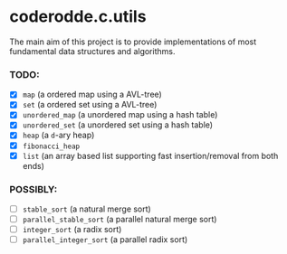 # coderodde.c.utils

The main aim of this project is to provide implementations of most fundamental data structures and algorithms.

### TODO:
- [x] `map` (a ordered map using a AVL-tree)
- [x] `set` (a ordered set using a AVL-tree)
- [x] `unordered_map` (a unordered map using a hash table)
- [x] `unordered_set` (a unordered set using a hash table)
- [x] `heap` (a `d`-ary heap)
- [x] `fibonacci_heap`
- [x] `list` (an array based list supporting fast insertion/removal from both ends)

### POSSIBLY:
- [ ] `stable_sort` (a natural merge sort)
- [ ] `parallel_stable_sort` (a parallel natural merge sort)
- [ ] `integer_sort` (a radix sort)
- [ ] `parallel_integer_sort` (a parallel radix sort)
